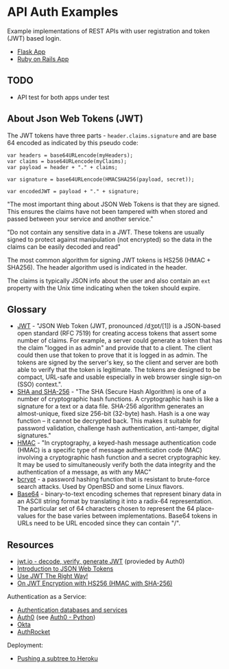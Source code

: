 # API Auth Examples

Example implementations of REST APIs with user registration and token (JWT)
based login.

* [Flask App](flask)
* [Ruby on Rails App](rails)

## TODO

* API test for both apps under test

## About Json Web Tokens (JWT)

The JWT tokens have three parts - `header.claims.signature` and are base 64 encoded
as indicated by this pseudo code:

```
var headers = base64URLencode(myHeaders);
var claims = base64URLencode(myClaims);
var payload = header + "." + claims;

var signature = base64URLencode(HMACSHA256(payload, secret));

var encodedJWT = payload + "." + signature;
```

"The most important thing about JSON Web Tokens is that they are signed. This ensures the claims have not been tampered with when stored and passed between your service and another service."

"Do not contain any sensitive data in a JWT. These tokens are usually signed to protect against manipulation (not encrypted) so the data in the claims can be easily decoded and read"

The most common algorithm for signing JWT tokens is HS256 (HMAC + SHA256).
The header algorithm used is indicated in the header.

The claims is typically JSON info about the user and also contain an `ext` property
with the Unix time indicating when the token should expire.

## Glossary

* [JWT](https://en.wikipedia.org/wiki/JSON_Web_Token) - "JSON Web Token (JWT, pronounced /dʒɒt/[1]) is a JSON-based open standard (RFC 7519) for creating access tokens that assert some number of claims. For example, a server could generate a token that has the claim "logged in as admin" and provide that to a client. The client could then use that token to prove that it is logged in as admin. The tokens are signed by the server's key, so the client and server are both able to verify that the token is legitimate. The tokens are designed to be compact, URL-safe and usable especially in web browser single sign-on (SSO) context.".
* [SHA and SHA-256](http://www.xorbin.com/tools/sha256-hash-calculator) - "The SHA (Secure Hash Algorithm) is one of a number of cryptographic hash functions. A cryptographic hash is like a signature for a text or a data file. SHA-256 algorithm generates an almost-unique, fixed size 256-bit (32-byte) hash. Hash is a one way function – it cannot be decrypted back. This makes it suitable for password validation, challenge hash authentication, anti-tamper, digital signatures."
* [HMAC](https://en.wikipedia.org/wiki/Hash-based_message_authentication_code) - "In cryptography, a keyed-hash message authentication code (HMAC) is a specific type of message authentication code (MAC) involving a cryptographic hash function and a secret cryptographic key. It may be used to simultaneously verify both the data integrity and the authentication of a message, as with any MAC"
* [bcrypt](https://en.wikipedia.org/wiki/Bcrypt) - a password hashing function that is resistant to brute-force search attacks. Used by OpenBSD and some Linux flavors.
* [Base64](https://en.wikipedia.org/wiki/Base64) -  binary-to-text encoding schemes that represent binary data in an ASCII string format by translating it into a radix-64 representation. The particular set of 64 characters chosen to represent the 64 place-values for the base varies between implementations. Base64 tokens in URLs need to be URL encoded since they can contain "/".

## Resources

* [jwt.io - decode, verify, generate JWT](https://jwt.io) (provieded by Auth0)
* [Introduction to JSON Web Tokens](https://jwt.io/introduction)
* [Use JWT The Right Way!](https://stormpath.com/blog/jwt-the-right-way)
* [On JWT Encryption with HS256 (HMAC with SHA-256)](https://stackoverflow.com/questions/39239051/rs256-vs-hs256-whats-the-difference)

Authentication as a Service:

* [Authentication databases and services](https://futurice.com/blog/authentication-databases-and-services)
* [Auth0](https://auth0.com) (see [Auth0 - Python](https://github.com/auth0/auth0-python))
* [Okta](https://developer.okta.com)
* [AuthRocket](https://authrocket.com)

Deployment:

* [Pushing a subtree to Heroku](https://stackoverflow.com/questions/5977234/how-can-i-push-a-part-of-my-git-repo-to-heroku)
